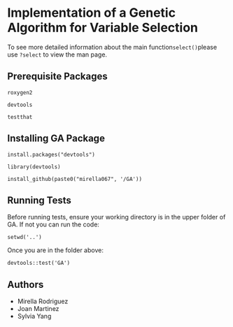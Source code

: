 # Implementation of a Genetic Algorithm for Variable Selection

To see more detailed information about the main function`select()`please use `?select` to view the man page.

## Prerequisite Packages

`roxygen2`

`devtools`

`testthat`

## Installing GA Package

`install.packages("devtools")`

`library(devtools)`

`install_github(paste0("mirella067", '/GA'))`

## Running Tests

Before running tests, ensure your working directory is in the upper folder of GA. If not you can run the code:

`setwd('..')`

Once you are in the folder above:

`devtools::test('GA')`

## Authors

* Mirella Rodriguez
* Joan Martinez
* Sylvia Yang
